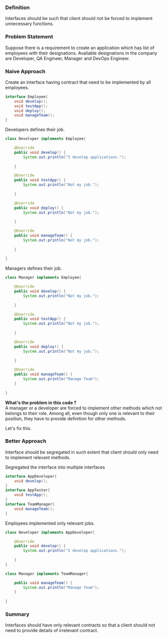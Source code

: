 ### Definition
Interfaces should be such that client should not be forced to implement unnecessary functions.

### Problem Statement
Suppose there is a requirement to create an application which has list of employees with their designations. Available designations in the company are Developer, QA Engineer, Manager and DevOps Engineer.

### Naive Approach
Create an interface having contract that need to be implemented by all employees.
```java
interface Employee{
	void develop();
	void testApp();
	void deploy();
	void manageTeam();
}
```

Developers defines their job.
```java
class Developer implements Employee{

	@Override
	public void develop() {
		System.out.println("I develop applications.");
		
	}

	@Override
	public void testApp() {
		System.out.println("Not my job.");
		
	}

	@Override
	public void deploy() {
		System.out.println("Not my job.");
		
	}

	@Override
	public void manageTeam() {
		System.out.println("Not my job.");
		
	}
	
}
```

Managers defines their job.
```java
class Manager implements Employee{

	@Override
	public void develop() {
		System.out.println("Not my job.");
		
	}

	@Override
	public void testApp() {
		System.out.println("Not my job.");
		
	}

	@Override
	public void deploy() {
		System.out.println("Not my job.");
		
	}

	@Override
	public void manageTeam() {
		System.out.println("Manage Team");
	}
	
}
```

**What's the problem in this code ?**  
A manager or a developer are forced to implement other methods which not belongs to their role. Among all, even though only one is relevant to their position, they have to provide definition for other methods.

Let's fix this.

### Better Approach
Interface should be segregated in such extent that client should only need to implement relevant methods.

Segregated the interface into multiple interfaces
```java
interface AppDeveloper{
	void develop();
}
interface AppTester{
	void testApp();
}
interface TeamManager{
	void manageTeam();
}
```

Employees implemented only relevant jobs.
```java
class Developer implements AppDeveloper{

	@Override
	public void develop() {
		System.out.println("I develop applications.");
		
	}
}

class Manager implements TeamManager{

	public void manageTeam() {
		System.out.println("Manage Team");
	}
	
}
```

### Summary
Interfaces should have only relevant contracts so that a client should not need to provide details of irrelevant contract.
